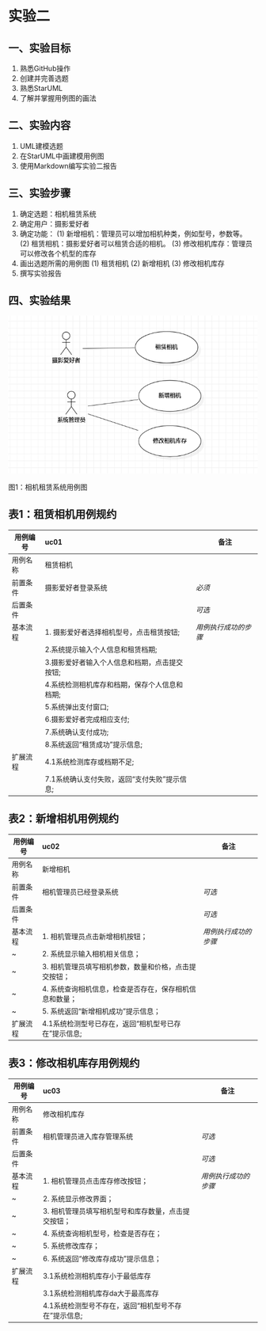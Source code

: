 # 实验二

 ## 一、实验目标

 1. 熟悉GitHub操作
2. 创建并完善选题
3. 熟悉StarUML
4. 了解并掌握用例图的画法

 ## 二、实验内容

 1. UML建模选题
2. 在StarUML中画建模用例图
3. 使用Markdown编写实验二报告

 ## 三、实验步骤

1. 确定选题：相机租赁系统
2. 确定用户：摄影爱好者
3. 确定功能：
(1) 新增相机：管理员可以增加相机种类，例如型号，参数等。
(2) 租赁相机：摄影爱好者可以租赁合适的相机。
(3) 修改相机库存：管理员可以修改各个机型的库存
4. 画出选题所需的用例图
(1) 租赁相机
(2) 新增相机
(3) 修改相机库存
5. 撰写实验报告

 ## 四、实验结果

 ![实验二用例图](./model2.jpg)

 图1：相机租赁系统用例图

## 表1：租赁相机用例规约  

| 用例编号 | uc01                          | 备注                 |
| -------- | :-------------------------- | -------------------- |
| 用例名称 | 租赁相机            |                      |
| 前置条件 | 摄影爱好者登录系统                    | *必须*               |
| 后置条件 |                             | *可选*               |
| 基本流程 | 1. 摄影爱好者选择相机型号，点击租赁按钮;  | *用例执行成功的步骤* |
|          | 2.系统提示输入个人信息和租赁档期;  |                  
|          | 3.摄影爱好者输入个人信息和档期，点击提交按钮;  |                      
|          | 4.系统检测相机库存和档期，保存个人信息和档期;  |                      
|          | 5.系统弹出支付窗口;  |                      
|          | 6.摄影爱好者完成相应支付;  |
|          | 7.系统确认支付成功;  |
|          | 8.系统返回“租赁成功”提示信息; |                      
|扩展流程   | 4.1系统检测库存或档期不足;  |
|          | 7.1系统确认支付失败，返回“支付失败”提示信息; |

## 表2：新增相机用例规约  

| 用例编号 | uc02                                                        | 备注                 |
| -------- | :-------------------------------------------------------- | -------------------- |
| 用例名称 | 新增相机                                                    |                      |
| 前置条件 | 相机管理员已经登录系统                                       | *可选*               |
| 后置条件 |                                                            | *可选*               |
| 基本流程 | 1. 相机管理员点击新增相机按钮；| *用例执行成功的步骤* |
| ~        | 2. 系统显示输入相机相关信息；|                      
| ~        | 3. 相机管理员填写相机参数，数量和价格，点击提交按钮；|                      
| ~        | 4. 系统查询相机信息，检查是否存在，保存相机信息和数量；|                      
| ~        | 5. 系统返回“新增相机成功”提示信息；|                      
|扩展流程   | 4.1系统检测型号已存在，返回“相机型号已存在”提示信息; |  
## 表3：修改相机库存用例规约  

| 用例编号 | uc03                                                        | 备注                 |
| -------- | :-------------------------------------------------------- | -------------------- |
| 用例名称 | 修改相机库存                                                   |                      |
| 前置条件 | 相机管理员进入库存管理系统                                       | *可选*               |
| 后置条件 |                                                            | *可选*               |
| 基本流程 | 1. 相机管理员点击库存修改按钮；| *用例执行成功的步骤* |
| ~        | 2. 系统显示修改界面；|                      
| ~        | 3. 相机管理员填写相机型号和库存数量，点击提交按钮；|                      
| ~        | 4. 系统查询相机型号，检查是否存在；|
| ~        | 5. 系统修改库存；|
| ~        | 6. 系统返回“修改库存成功”提示信息；|                      
|扩展流程   | 3.1系统检测相机库存小于最低库存 |
|          | 3.1系统检测相机库存da大于最高库存 |
|          | 4.1系统检测型号不存在，返回“相机型号不存在”提示信息; |     
